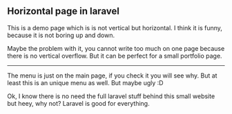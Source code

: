Horizontal page in laravel
---

This is a demo page which is is not vertical but horizontal. I think it is funny, because it is not boring up and down.


Maybe the problem with it, you cannot write too much on one page because there is no vertical overflow. But it can be perfect for a small portfolio page.

---

The menu is just on the main page, if you check it you will see why. But at least this is an unique menu as well. But maybe ugly :D


Ok, I know there is no need the full laravel stuff behind this small website but heey, why not? Laravel is good for everything.
